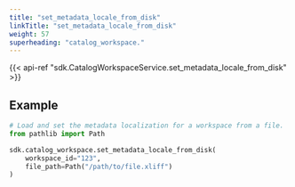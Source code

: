 ```yaml
---
title: "set_metadata_locale_from_disk"
linkTitle: "set_metadata_locale_from_disk"
weight: 57
superheading: "catalog_workspace."
---
```


{{< api-ref "sdk.CatalogWorkspaceService.set_metadata_locale_from_disk" >}}

## Example

```python
# Load and set the metadata localization for a workspace from a file.
from pathlib import Path

sdk.catalog_workspace.set_metadata_locale_from_disk(
    workspace_id="123",
    file_path=Path("/path/to/file.xliff")
)
